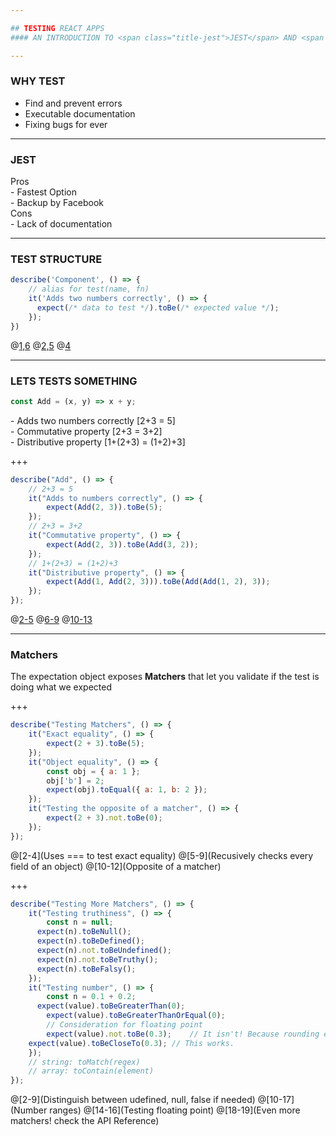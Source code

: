 ```yaml
---

## TESTING REACT APPS
#### AN INTRODUCTION TO <span class="title-jest">JEST</span> AND <span class="title-enzyme">ENZYME</span>

---
```


### WHY TEST
- Find and prevent errors
- Executable documentation
- Fixing bugs for ever

---

### JEST
<div>
	<div class="half-col" >
		<div class="col-header official-header">Pros</div>
		- Fastest Option<br/>
		- Backup by Facebook
	</div>
	<div class="half-col">
		<div class="col-header js-header">Cons</div>
		- Lack of documentation
	</div>
</div>

---

### TEST STRUCTURE
```javascript
describe('Component', () => {
	// alias for test(name, fn)
	it('Adds two numbers correctly', () => {
	  expect(/* data to test */).toBe(/* expected value */);
	});
})
```
@[1,6](describe)
@[2,5](test)
@[4](expects)

---

### LETS TESTS SOMETHING
```javascript
const Add = (x, y) => x + y;
```
<div class="fragment">
	- Adds two numbers correctly [2+3 = 5] <br/>
	- Commutative property [2+3 = 3+2] <br/>
	- Distributive property [1+(2+3) = (1+2)+3]
</div>

+++

```javascript
describe("Add", () => {
	// 2+3 = 5
	it("Adds to numbers correctly", () => {
		expect(Add(2, 3)).toBe(5);
	});
	// 2+3 = 3+2
	it("Commutative property", () => {
		expect(Add(2, 3)).toBe(Add(3, 2));
	});
	// 1+(2+3) = (1+2)+3
	it("Distributive property", () => {
		expect(Add(1, Add(2, 3))).toBe(Add(Add(1, 2), 3));
	});
});
```
@[2-5](Add)
@[6-9](Commutative)
@[10-13](Distributive)

---

### Matchers

The expectation object exposes **Matchers** that let you validate if the test is doing what we expected

+++

```javascript
describe("Testing Matchers", () => {
	it("Exact equality", () => {
		expect(2 + 3).toBe(5);
	});
	it("Object equality", () => {
		const obj = { a: 1 };
		obj['b'] = 2;
		expect(obj).toEqual({ a: 1, b: 2 });
	});
	it("Testing the opposite of a matcher", () => {
		expect(2 + 3).not.toBe(0);
	});
});
```
@[2-4](Uses === to test exact equality)
@[5-9](Recusively checks every field of an object)
@[10-12](Opposite of a matcher)

+++

```javascript
describe("Testing More Matchers", () => {
	it("Testing truthiness", () => {
		const n = null;
	  expect(n).toBeNull();
	  expect(n).toBeDefined();
	  expect(n).not.toBeUndefined();
	  expect(n).not.toBeTruthy();
	  expect(n).toBeFalsy();
	});
	it("Testing number", () => {
		const n = 0.1 + 0.2;
	  expect(value).toBeGreaterThan(0);
		expect(value).toBeGreaterThanOrEqual(0);
		// Consideration for floating point
		expect(value).not.toBe(0.3);    // It isn't! Because rounding error
  	expect(value).toBeCloseTo(0.3); // This works.
	});
	// string: toMatch(regex)
	// array: toContain(element)
});
```
@[2-9](Distinguish between udefined, null, false if needed)
@[10-17](Number ranges)
@[14-16](Testing floating point)
@[18-19](Even more matchers! check the API Reference)
